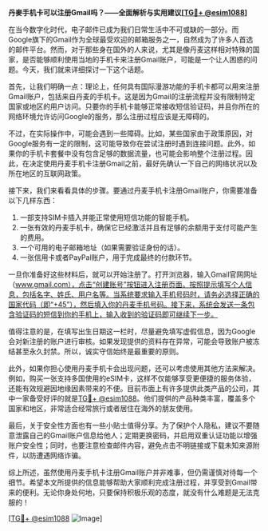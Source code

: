 **丹麥手机卡可以注册Gmail吗？——全面解析与实用建议[[TG💪+ @esim1088](https://t.me/s/esim1088)]**

在当今数字化时代，电子邮件已成为我们日常生活中不可或缺的一部分。而Google旗下的Gmail作为全球最受欢迎的邮箱服务之一，自然成为了许多人首选的邮件平台。然而，对于那些身在国外的人来说，尤其是像丹麦这样相对特殊的国家，是否能够顺利使用当地的手机卡来注册Gmail账户，可能是一个让人困惑的问题。今天，我们就来详细探讨一下这个话题。

首先，让我们明确一点：理论上，任何具有国际漫游功能的手机卡都可以用来注册Gmail账户，包括来自丹麦的手机卡。这是因为Gmail的注册流程并没有限制特定国家或地区的用户访问。只要你的手机卡能够正常接收短信验证码，并且你所在的网络环境允许访问Google的服务，那么注册过程应该是无障碍的。

不过，在实际操作中，可能会遇到一些障碍。比如，某些国家由于政策原因，对Google服务有一定的限制，这可能导致你在尝试注册时遇到连接问题。此外，如果你的手机卡套餐中没有包含足够的数据流量，也可能会影响整个注册过程。因此，在决定使用丹麦手机卡注册Gmail之前，最好先确认一下自己的网络状况以及所在地区的互联网政策。

接下来，我们来看看具体的步骤。要通过丹麦手机卡注册Gmail账户，你需要准备以下几样东西：

1. 一部支持SIM卡插入并能正常使用短信功能的智能手机。
2. 一张有效的丹麦手机卡，确保它已经激活并且有足够的余额用于支付可能产生的费用。
3. 一个可用的电子邮箱地址（如果需要验证身份的话）。
4. 一张信用卡或者PayPal账户，用于完成最终的付款环节。

一旦你准备好这些材料后，就可以开始注册了。打开浏览器，输入Gmail官网网址（www.gmail.com），点击“创建账号”按钮进入注册页面。按照提示填写个人信息，包括名字、姓氏、用户名等。当系统要求输入手机号码时，请务必选择正确的国家代码（即“+45”），然后填入你的丹麦手机号码。接下来，系统会发送一条包含验证码的短信到你的手机上，输入收到的验证码即可继续下一步。

值得注意的是，在填写出生日期这一栏时，尽量避免填写虚假信息，因为Google会对新注册的账户进行审核。如果发现提供的资料存在异常，可能会导致账户被冻结甚至永久封禁。所以，诚实守信始终是最重要的原则。

此外，如果你担心使用丹麦手机卡会出现问题，还可以考虑使用其他方法来解决。例如，购买一张支持多国使用的eSIM卡，这样不仅能够享受更便捷的服务体验，还能有效规避因地缘因素带来的不便。目前市面上有许多提供此类产品的公司，其中一家备受好评的就是[TG💪+ @esim1088](https://t.me/s/esim1088)。他们提供的产品种类丰富，覆盖多个国家和地区，非常适合经常旅行或者居住在海外的朋友使用。

最后，关于安全性方面也有一些小贴士值得分享。为了保护个人隐私，建议不要随意泄露自己的Gmail账户信息给他人；定期更换密码，并启用双重认证功能以增强账户安全性；同时，也要注意检查邮件内容，避免点击不明链接或下载未知来源附件，以防遭遇网络诈骗。

综上所述，虽然使用丹麦手机卡注册Gmail账户并非难事，但仍需谨慎对待每一个细节。希望本文所提供的信息能够帮助大家顺利完成注册过程，并享受到Gmail带来的便利。无论你身处何地，只要保持积极乐观的态度，就没有什么难题是无法克服的！

[[TG💪+ @esim1088](https://t.me/s/esim1088) ![Image](https://i.postimg.cc/4NQfJmqS/Snipaste-2025-05-13-00-14-12.png)]